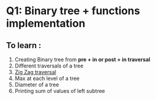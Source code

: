 # Q1: Binary tree + functions implementation

## To learn : 
1. Creating Binary tree from **pre + in or post + in traversal** []()
2. Different traversals of a tree []()
3. [Zig Zag traversal]()
4. Max at each level of a tree []()
5. Diameter of a tree []()
6. Printing sum of values of left subtree []()

